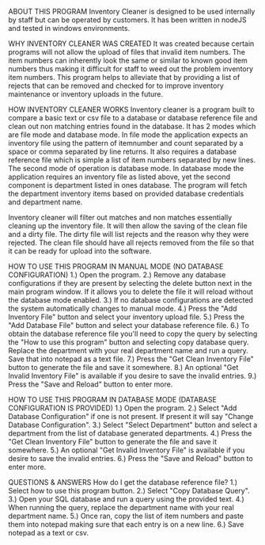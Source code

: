 ABOUT THIS PROGRAM
Inventory Cleaner is designed to be used internally by staff but can be operated by customers. It has been written in nodeJS and tested in windows environments.

WHY INVENTORY CLEANER WAS CREATED
It was created because certain programs will not allow the upload of files that invalid item numbers. The item numbers can inherently look the same or similar to known good item numbers thus making it difficult for staff to weed out the problem inventory item numbers. This program helps to alleviate that by providing a list of rejects that can be removed and checked for to improve inventory maintenance or inventory uploads in the future.

HOW INVENTORY CLEANER WORKS
Inventory cleaner is a program built to compare a basic text or csv file to a database or database reference file and clean out non matching entries found in the database. It has 2 modes which are file mode and database mode. In file mode the application expects an inventory file using the pattern of itemnumber and count separated by a space or comma separated by line returns. It also requires a database reference file which is simple a list of item numbers separated by new lines. The second mode of operation is database mode. In database mode the application requires an inventory file as listed above, yet the second component is department listed in ones database. The program will fetch the department inventory items based on provided database credentials and department name.

Inventory cleaner will filter out matches and non matches essentially cleaning up the inventory file. It will then allow the saving of the clean file and a dirty file. The dirty file will list rejects and the reason why they were rejected. The clean file should have all rejects removed from the file so that it can be ready for upload into the software. 

HOW TO USE THIS PROGRAM IN MANUAL MODE (NO DATABASE CONFIGURATION)
    1.) Open the program.
    2.) Remove any database configurations if they are present by selecting the delete button next in the main program window. If it allows you to delete the file it will reload without the database mode enabled.
    3.) If no database configurations are detected the system automatically changes to manual mode.
    4.) Press the "Add Inventory File" button and select your inventory upload file.
    5.) Press the "Add Database File" button and select your database reference file.
    6.) To obtain the database reference file you'll need to copy the query by selecting the "How to use this program" button and selecting copy database query. Replace the department with your real department name and run a query. Save that into notepad as a text file.
    7.) Press the "Get Clean Inventory File" button to generate the file and save it somewhere.
    8.) An optional "Get Invalid Inventory File" is available if you desire to save the invalid entries.
    9.) Press the "Save and Reload" button to enter more.

HOW TO USE THIS PROGRAM IN DATABASE MODE (DATABASE CONFIGURATION IS PROVIDED)
    1.) Open the program.
    2.) Select "Add Database Configuration" if one is not present. If present it will say "Change Database Configuration".
    3.) Select "Select Department" button and select a department from the list of database generated departments.
    4.) Press the "Get Clean Inventory File" button to generate the file and save it somewhere.
    5.) An optional "Get Invalid Inventory File" is available if you desire to save the invalid entries.
    6.) Press the "Save and Reload" button to enter more.

QUESTIONS & ANSWERS
How do I get the database reference file?
    1.) Select how to use this program button.
    2.) Select "Copy Database Query".
    3.) Open your SQL database and run a query using the provided text.
    4.) When running the query, replace the department name with your real department name.
    5.) Once ran, copy the list of item numbers and paste them into notepad making sure that each entry is on a new line.
    6.) Save notepad as a text or csv.